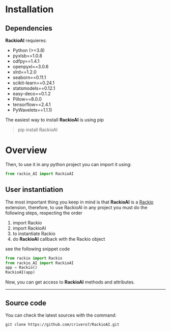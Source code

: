 # Installation

## Dependencies
**RackioAI** requieres:

* Python (>=3.8)
* pyxlsb==1.0.8
* odfpy==1.4.1
* openpyxl==3.0.6
* xlrd==1.2.0
* seaborn==0.11.1
* scikit-learn==0.24.1
* statsmodels==0.12.1
* easy-deco==0.1.2
* Pillow==8.0.0
* tensorflow==2.4.1
* PyWavelets==1.1.1)

The easiest way to install **RackioAI** is using pip

> pip install RackioAI

# Overview
Then, to use it in any python project you can import it using:

```python
from rackio_AI import RackioAI
```

## User instantiation
The most important thing you keep in mind is that **RackioAI** is a [Rackio](https://github.com/rack-io/rackio-framework)
 extension, therefore, to use RackioAI in any project you must do the following steps, respecting the order
 
1. import Rackio
2. import RackioAI
3. to instantiate Rackio
4. do **RackioAI** callback with the Rackio object

see the following snippet code

```python
from rackio import Rackio
from rackio_AI import RackioAI
app = Rackio()
RackioAI(app)
```
Now, you can get access to **RackioAI** methods and attributes.
___
## Source code
You can check the latest sources with the command:

`git clone https://github.com/crivero7/RackioAI.git`